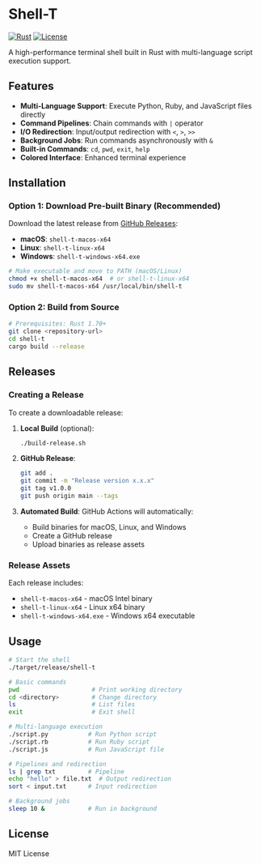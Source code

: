 # Shell-T

[![Rust](https://img.shields.io/badge/Rust-1.70%2B-orange)](https://www.rust-lang.org/)
[![License](https://img.shields.io/badge/License-MIT-blue.svg)](LICENSE)

A high-performance terminal shell built in Rust with multi-language script execution support.

## Features

- **Multi-Language Support**: Execute Python, Ruby, and JavaScript files directly
- **Command Pipelines**: Chain commands with `|` operator
- **I/O Redirection**: Input/output redirection with `<`, `>`, `>>`
- **Background Jobs**: Run commands asynchronously with `&`
- **Built-in Commands**: `cd`, `pwd`, `exit`, `help`
- **Colored Interface**: Enhanced terminal experience

## Installation

### Option 1: Download Pre-built Binary (Recommended)

Download the latest release from [GitHub Releases](https://github.com/yourusername/shell-t/releases):

- **macOS**: `shell-t-macos-x64`
- **Linux**: `shell-t-linux-x64`
- **Windows**: `shell-t-windows-x64.exe`

```bash
# Make executable and move to PATH (macOS/Linux)
chmod +x shell-t-macos-x64  # or shell-t-linux-x64
sudo mv shell-t-macos-x64 /usr/local/bin/shell-t
```

### Option 2: Build from Source

```bash
# Prerequisites: Rust 1.70+
git clone <repository-url>
cd shell-t
cargo build --release
```

## Releases

### Creating a Release

To create a downloadable release:

1. **Local Build** (optional):

   ```bash
   ./build-release.sh
   ```

2. **GitHub Release**:

   ```bash
   git add .
   git commit -m "Release version x.x.x"
   git tag v1.0.0
   git push origin main --tags
   ```

3. **Automated Build**: GitHub Actions will automatically:
   - Build binaries for macOS, Linux, and Windows
   - Create a GitHub release
   - Upload binaries as release assets

### Release Assets

Each release includes:

- `shell-t-macos-x64` - macOS Intel binary
- `shell-t-linux-x64` - Linux x64 binary
- `shell-t-windows-x64.exe` - Windows x64 executable

## Usage

```bash
# Start the shell
./target/release/shell-t

# Basic commands
pwd                    # Print working directory
cd <directory>         # Change directory
ls                     # List files
exit                   # Exit shell

# Multi-language execution
./script.py           # Run Python script
./script.rb           # Run Ruby script
./script.js           # Run JavaScript file

# Pipelines and redirection
ls | grep txt         # Pipeline
echo "hello" > file.txt  # Output redirection
sort < input.txt      # Input redirection

# Background jobs
sleep 10 &            # Run in background
```

## License

MIT License

